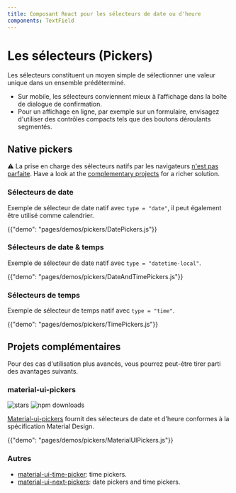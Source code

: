 ```yaml
---
title: Composant React pour les sélecteurs de date ou d'heure
components: TextField
---
```

# Les sélecteurs (Pickers)

<p class="description">Les sélecteurs constituent un moyen simple de sélectionner une valeur unique dans un ensemble prédéterminé.</p>

- Sur mobile, les sélecteurs conviennent mieux à l’affichage dans la boîte de dialogue de confirmation.
- Pour un affichage en ligne, par exemple sur un formulaire, envisagez d'utiliser des contrôles compacts tels que des boutons déroulants segmentés.

## Native pickers

⚠️ La prise en charge des sélecteurs natifs par les navigateurs [n'est pas parfaite](https://caniuse.com/#feat=input-datetime). Have a look at the [complementary projects](#complementary-projects) for a richer solution.

### Sélecteurs de date

Exemple de sélecteur de date natif avec `type = "date"`, il peut également être utilisé comme calendrier.

{{"demo": "pages/demos/pickers/DatePickers.js"}}

### Sélecteurs de date & temps

Exemple de sélecteur de date natif avec `type = "datetime-local"`.

{{"demo": "pages/demos/pickers/DateAndTimePickers.js"}}

### Sélecteurs de temps

Exemple de sélecteur de temps natif avec `type = "time"`.

{{"demo": "pages/demos/pickers/TimePickers.js"}}

## Projets complémentaires

Pour des cas d'utilisation plus avancés, vous pourrez peut-être tirer parti des avantages suivants.

### material-ui-pickers

![stars](https://img.shields.io/github/stars/dmtrKovalenko/material-ui-pickers.svg?style=social&label=Stars) ![npm downloads](https://img.shields.io/npm/dm/material-ui-pickers.svg)

[Material-ui-pickers](https://material-ui-pickers.firebaseapp.com/) fournit des sélecteurs de date et d'heure conformes à la spécification Material Design.

{{"demo": "pages/demos/pickers/MaterialUIPickers.js"}}

### Autres

- [material-ui-time-picker](https://github.com/TeamWertarbyte/material-ui-time-picker): time pickers.
- [material-ui-next-pickers](https://github.com/chingyawhao/material-ui-next-pickers): date pickers and time pickers.